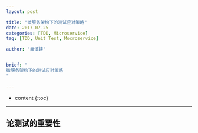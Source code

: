 ```yaml
---
layout: post

title: "微服务架构下的测试应对策略"
date: 2017-07-25
categories: [TDD, Microservice]
tag: [TDD, Unit Test, Mocroservice]

author: "袁慎建"


brief: "
微服务架构下的测试应对策略
"

---
```


* content
{:toc}

---

## 论测试的重要性


